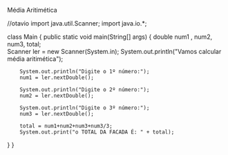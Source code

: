 Média Aritimética

//otavio
import java.util.Scanner;
import java.io.*;

class Main {
  public static void main(String[] args) {
     double num1 , num2, num3, total;    
		Scanner ler = new 
    Scanner(System.in);
        System.out.println("Vamos calcular média aritimética");
    
		System.out.println("Digite o 1º número:");
		num1 = ler.nextDouble();

		System.out.println("Digite o 2º número:");
		num2 = ler.nextDouble();

		System.out.println("Digite o 3º número:");
		num3 = ler.nextDouble();
    
		total = num1+num2+num3+num3/3;
		System.out.print("o TOTAL DA FACADA É: " + total);
  }
}
